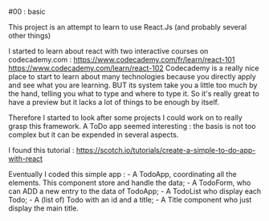 #00 : basic


This project is an attempt to learn to use React.Js (and probably several other things)

I started to learn about react with two interactive courses on codecademy.com :
  https://www.codecademy.com/fr/learn/react-101 
  https://www.codecademy.com/learn/react-102
Codecademy is a really nice place to start to learn about many technologies because you directly apply and see what you are learning.
BUT its system take you a little too much by the hand, telling you what to type and where to type it.
So it's really great to have a preview but it lacks a lot of things to be enough by itself.

Therefore I started to look after some projects I could work on to really grasp this framework.
A ToDo app seemed interesting : the basis is not too complex but it can be expended in several aspects.

I found this tutorial : https://scotch.io/tutorials/create-a-simple-to-do-app-with-react


Eventually I coded this simple app :
	- A TodoApp, coordinating all the elements. This component store and handle the data;
	- A TodoForm, who can ADD a new entry to the data of TodoApp;
	- A TodoList who display each Todo;
	- A (list of) Todo with an id and a title;
	- A Title component who just display the main title.
